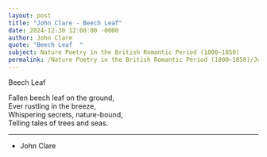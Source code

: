 ```yaml
---
layout: post
title: "John Clare - Beech Leaf"
date: 2024-12-30 12:00:00 -0000
author: John Clare
quote: "Beech Leaf  "
subject: Nature Poetry in the British Romantic Period (1800–1850)
permalink: /Nature Poetry in the British Romantic Period (1800–1850)/John Clare/John Clare - Beech Leaf
---
```


Beech Leaf  

Fallen beech leaf on the ground,  
Ever rustling in the breeze,  
Whispering secrets, nature-bound,  
Telling tales of trees and seas.

---

- John Clare
